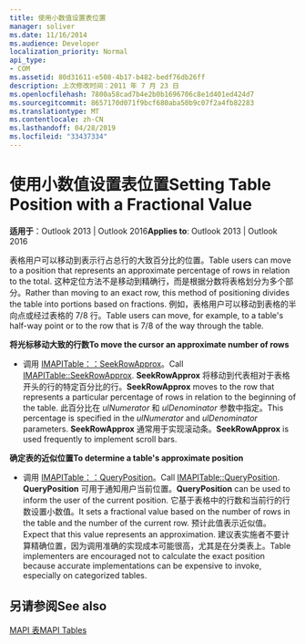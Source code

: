 ```yaml
---
title: 使用小数值设置表位置
manager: soliver
ms.date: 11/16/2014
ms.audience: Developer
localization_priority: Normal
api_type:
- COM
ms.assetid: 80d31611-e508-4b17-b482-bedf76db26ff
description: 上次修改时间：2011 年 7 月 23 日
ms.openlocfilehash: 7800a58cad7b4e2b0b1696706c8e1d401ed424d7
ms.sourcegitcommit: 8657170d071f9bcf680aba50b9c07f2a4fb82283
ms.translationtype: MT
ms.contentlocale: zh-CN
ms.lasthandoff: 04/28/2019
ms.locfileid: "33437334"
---
```

# <a name="setting-table-position-with-a-fractional-value"></a><span data-ttu-id="7c9f8-103">使用小数值设置表位置</span><span class="sxs-lookup"><span data-stu-id="7c9f8-103">Setting Table Position with a Fractional Value</span></span>

  
  
<span data-ttu-id="7c9f8-104">**适用于**：Outlook 2013 | Outlook 2016</span><span class="sxs-lookup"><span data-stu-id="7c9f8-104">**Applies to**: Outlook 2013 | Outlook 2016</span></span> 
  
<span data-ttu-id="7c9f8-105">表格用户可以移动到表示行占总行的大致百分比的位置。</span><span class="sxs-lookup"><span data-stu-id="7c9f8-105">Table users can move to a position that represents an approximate percentage of rows in relation to the total.</span></span> <span data-ttu-id="7c9f8-106">这种定位方法不是移动到精确行，而是根据分数将表格划分为多个部分。</span><span class="sxs-lookup"><span data-stu-id="7c9f8-106">Rather than moving to an exact row, this method of positioning divides the table into portions based on fractions.</span></span> <span data-ttu-id="7c9f8-107">例如，表格用户可以移动到表格的半向点或经过表格的 7/8 行。</span><span class="sxs-lookup"><span data-stu-id="7c9f8-107">Table users can move, for example, to a table's half-way point or to the row that is 7/8 of the way through the table.</span></span> 
  
 <span data-ttu-id="7c9f8-108">**将光标移动大致的行数**</span><span class="sxs-lookup"><span data-stu-id="7c9f8-108">**To move the cursor an approximate number of rows**</span></span>
  
- <span data-ttu-id="7c9f8-109">调用 [IMAPITable：：SeekRowApprox](imapitable-seekrowapprox.md)。</span><span class="sxs-lookup"><span data-stu-id="7c9f8-109">Call [IMAPITable::SeekRowApprox](imapitable-seekrowapprox.md).</span></span> <span data-ttu-id="7c9f8-110">**SeekRowApprox** 将移动到代表相对于表格开头的行的特定百分比的行。</span><span class="sxs-lookup"><span data-stu-id="7c9f8-110">**SeekRowApprox** moves to the row that represents a particular percentage of rows in relation to the beginning of the table.</span></span> <span data-ttu-id="7c9f8-111">此百分比在  _ulNumerator_ 和  _ulDenominator_ 参数中指定。</span><span class="sxs-lookup"><span data-stu-id="7c9f8-111">This percentage is specified in the  _ulNumerator_ and  _ulDenominator_ parameters.</span></span> <span data-ttu-id="7c9f8-112">**SeekRowApprox** 通常用于实现滚动条。</span><span class="sxs-lookup"><span data-stu-id="7c9f8-112">**SeekRowApprox** is used frequently to implement scroll bars.</span></span> 
    
 <span data-ttu-id="7c9f8-113">**确定表的近似位置**</span><span class="sxs-lookup"><span data-stu-id="7c9f8-113">**To determine a table's approximate position**</span></span>
  
- <span data-ttu-id="7c9f8-114">调用 [IMAPITable：：QueryPosition](imapitable-queryposition.md)。</span><span class="sxs-lookup"><span data-stu-id="7c9f8-114">Call [IMAPITable::QueryPosition](imapitable-queryposition.md).</span></span> <span data-ttu-id="7c9f8-115">**QueryPosition** 可用于通知用户当前位置。</span><span class="sxs-lookup"><span data-stu-id="7c9f8-115">**QueryPosition** can be used to inform the user of the current position.</span></span> <span data-ttu-id="7c9f8-116">它基于表格中的行数和当前行的行数设置小数值。</span><span class="sxs-lookup"><span data-stu-id="7c9f8-116">It sets a fractional value based on the number of rows in the table and the number of the current row.</span></span> <span data-ttu-id="7c9f8-117">预计此值表示近似值。</span><span class="sxs-lookup"><span data-stu-id="7c9f8-117">Expect that this value represents an approximation.</span></span> <span data-ttu-id="7c9f8-118">建议表实施者不要计算精确位置，因为调用准确的实现成本可能很高，尤其是在分类表上。</span><span class="sxs-lookup"><span data-stu-id="7c9f8-118">Table implementers are encouraged not to calculate the exact position because accurate implementations can be expensive to invoke, especially on categorized tables.</span></span> 
    
## <a name="see-also"></a><span data-ttu-id="7c9f8-119">另请参阅</span><span class="sxs-lookup"><span data-stu-id="7c9f8-119">See also</span></span>



[<span data-ttu-id="7c9f8-120">MAPI 表</span><span class="sxs-lookup"><span data-stu-id="7c9f8-120">MAPI Tables</span></span>](mapi-tables.md)

